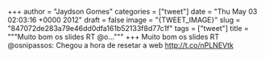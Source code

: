 
+++
author = "Jaydson Gomes"
categories = ["tweet"]
date = "Thu May 03 02:03:16 +0000 2012"
draft = false
image = "{TWEET_IMAGE}"
slug = "847072de283a79e46dd0dfa161b52133f8d77c1f"
tags = ["tweet"]
title = """Muito bom os slides RT @o..."""
+++
Muito bom os slides RT @osnipassos: Chegou a hora de resetar a web http://t.co/nPLNEVtk
